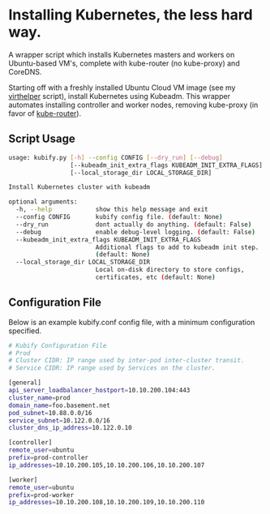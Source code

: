 # Installing Kubernetes, the less hard way.

A wrapper script which installs Kubernetes masters and workers on Ubuntu-based VM's, complete with kube-router (no kube-proxy) and CoreDNS.

Starting off with a freshly installed Ubuntu Cloud VM image (see my [virthelper](https://github.com/jforman/virthelper) script), install Kubernetes using Kubeadm. This wrapper automates installing controller and worker nodes, removing kube-proxy (in favor of [kube-router](https://github.com/cloudnativelabs/kube-router)).

## Script Usage

```bash
usage: kubify.py [-h] --config CONFIG [--dry_run] [--debug]
                 [--kubeadm_init_extra_flags KUBEADM_INIT_EXTRA_FLAGS]
                 [--local_storage_dir LOCAL_STORAGE_DIR]

Install Kubernetes cluster with kubeadm

optional arguments:
  -h, --help            show this help message and exit
  --config CONFIG       kubify config file. (default: None)
  --dry_run             dont actually do anything. (default: False)
  --debug               enable debug-level logging. (default: False)
  --kubeadm_init_extra_flags KUBEADM_INIT_EXTRA_FLAGS
                        Additional flags to add to kubeadm init step.
                        (default: None)
  --local_storage_dir LOCAL_STORAGE_DIR
                        Local on-disk directory to store configs,
                        certificates, etc (default: None)
```
## Configuration File

Below is an example kubify.conf config file, with a minimum configuration specified.

```bash
# Kubify Configuration File
# Prod
# Cluster CIDR: IP range used by inter-pod inter-cluster transit.
# Service CIDR: IP range used by Services on the cluster.

[general]
api_server_loadbalancer_hostport=10.10.200.104:443
cluster_name=prod
domain_name=foo.basement.net
pod_subnet=10.88.0.0/16
service_subnet=10.122.0.0/16
cluster_dns_ip_address=10.122.0.10

[controller]
remote_user=ubuntu
prefix=prod-controller
ip_addresses=10.10.200.105,10.10.200.106,10.10.200.107

[worker]
remote_user=ubuntu
prefix=prod-worker
ip_addresses=10.10.200.108,10.10.200.109,10.10.200.110
```
